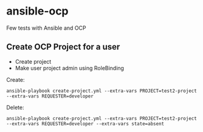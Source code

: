 # ansible-ocp
Few tests with Ansible and OCP



## Create OCP Project for a user 

- Create project
- Make user project admin using RoleBinding

Create:
```
ansible-playbook create-project.yml --extra-vars PROJECT=test2-project --extra-vars REQUESTER=developer
```


Delete:
```
ansible-playbook create-project.yml --extra-vars PROJECT=test2-project --extra-vars REQUESTER=developer --extra-vars state=absent
```
